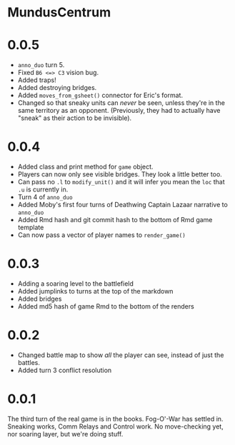 # MundusCentrum

# 0.0.5

* `anno_duo` turn 5.
* Fixed `B6 <=> C3` vision bug.
* Added traps!
* Added destroying bridges.
* Added `moves_from_gsheet()` connector for Eric's format.
* Changed so that sneaky units can _never_ be seen, unless they're in the same territory as an opponent. (Previously, they had to actually have "sneak" as their action to be invisible).

# 0.0.4

* Added class and print method for `game` object.
* Players can now only see visible bridges. They look a little better too.
* Can pass no `.l` to `modify_unit()` and it will infer you mean the `loc` that `.u` is currently in.
* Turn 4 of `anno_duo`
* Added Moby's first four turns of Deathwing Captain Lazaar narrative to `anno_duo`
* Added Rmd hash and git commit hash to the bottom of Rmd game template
* Can now pass a vector of player names to `render_game()`

# 0.0.3

* Adding a soaring level to the battlefield
* Added jumplinks to turns at the top of the markdown
* Added bridges
* Added md5 hash of game Rmd to the bottom of the renders

# 0.0.2

* Changed battle map to show _all_ the player can see, instead of just the battles.
* Added turn 3 conflict resolution

# 0.0.1

The third turn of the real game is in the books. Fog-O'-War has settled in. Sneaking works, Comm Relays and Control work. No move-checking yet, nor soaring layer, but we're doing stuff.
